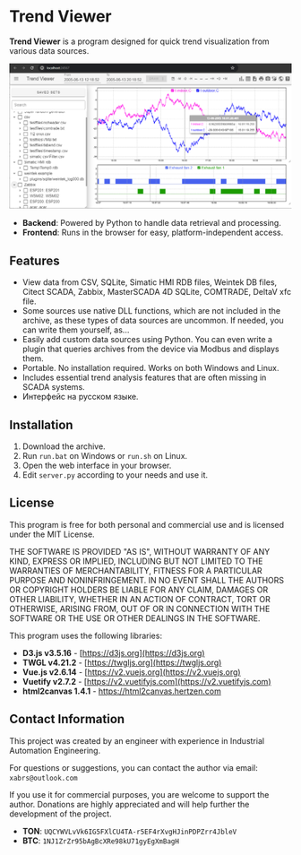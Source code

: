 # Trend Viewer

**Trend Viewer** is a program designed for quick trend visualization from various data sources.

![Trend Viewer Screenshot](preview.png)

- **Backend**: Powered by Python to handle data retrieval and processing.
- **Frontend**: Runs in the browser for easy, platform-independent access.


## Features

 - View data from CSV, SQLite, Simatic HMI RDB files, Weintek DB files, Citect SCADA, Zabbix, MasterSCADA 4D SQLite, COMTRADE, DeltaV xfc file.
 - Some sources use native DLL functions, which are not included in the archive, as these types of data sources are uncommon. If needed, you can write them yourself, as...
 - Easily add custom data sources using Python. You can even write a plugin that queries archives from the device via Modbus and displays them.
 - Portable. No installation required. Works on both Windows and Linux.
 - Includes essential trend analysis features that are often missing in SCADA systems.
 - Интерфейс на русском языке.


## Installation

1. Download the archive.
2. Run `run.bat` on Windows or `run.sh` on Linux.
3. Open the web interface in your browser.
4. Edit `server.py` according to your needs and use it.


## License

This program is free for both personal and commercial use and is licensed under the MIT License.

THE SOFTWARE IS PROVIDED "AS IS", WITHOUT WARRANTY OF ANY KIND, EXPRESS OR IMPLIED, INCLUDING BUT NOT LIMITED TO THE WARRANTIES OF MERCHANTABILITY, FITNESS FOR A PARTICULAR PURPOSE AND NONINFRINGEMENT. IN NO EVENT SHALL THE AUTHORS OR COPYRIGHT HOLDERS BE LIABLE FOR ANY CLAIM, DAMAGES OR OTHER LIABILITY, WHETHER IN AN ACTION OF CONTRACT, TORT OR OTHERWISE, ARISING FROM, OUT OF OR IN CONNECTION WITH THE SOFTWARE OR THE USE OR OTHER DEALINGS IN THE SOFTWARE.

This program uses the following libraries:

- **D3.js v3.5.16** - [https://d3js.org](https://d3js.org)
- **TWGL v4.21.2** - [https://twgljs.org](https://twgljs.org)
- **Vue.js v2.6.14** - [https://v2.vuejs.org](https://v2.vuejs.org)
- **Vuetify v2.7.2** - [https://v2.vuetifyjs.com](https://v2.vuetifyjs.com)
- **html2canvas 1.4.1** - <https://html2canvas.hertzen.com>

## Contact Information

This project was created by an engineer with experience in Industrial Automation Engineering.

For questions or suggestions, you can contact the author via email: `xabrs@outlook.com`

If you use it for commercial purposes, you are welcome to support the author. Donations are highly appreciated and will help further the development of the project.

- **TON**: `UQCYWVLvVk6IG5FXlCU4TA-r5EF4rXvgHJinPDPZrr4JbleV`
- **BTC**: `1NJ1ZrZr95bAgBcXRe98kU71gyEgXmBagH`

